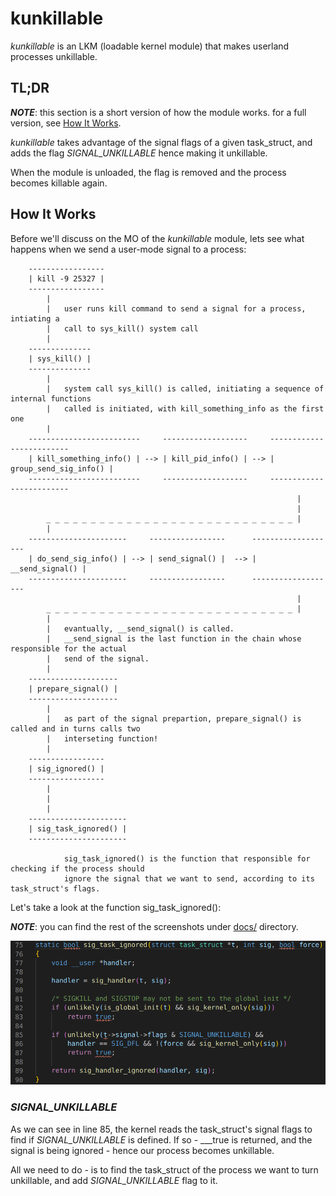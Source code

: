 # __kunkillable__

_kunkillable_ is an LKM (loadable kernel module) that makes userland processes unkillable.

## __TL;DR__

**_NOTE_**: this section is a short version of how the module works. for a full version, see [How It Works](#how-it-works).

_kunkillable_ takes advantage of the signal flags of a given task_struct, and adds the flag _SIGNAL_UNKILLABLE_ hence making it unkillable.

When the module is unloaded, the flag is removed and the process becomes killable again.

## __How It Works__

Before we'll discuss on the MO of the _kunkillable_ module, lets see what happens when we send a user-mode signal to a process:

        -----------------
        | kill -9 25327 |
        -----------------
            |
            |   user runs kill command to send a signal for a process, intiating a 
            |   call to sys_kill() system call
            |
        --------------
        | sys_kill() |
        --------------
            |
            |   system call sys_kill() is called, initiating a sequence of internal functions 
            |   called is initiated, with kill_something_info as the first one
            |
        -------------------------     -------------------     -------------------------
        | kill_something_info() | --> | kill_pid_info() | --> | group_send_sig_info() | 
        -------------------------     -------------------     -------------------------
                                                                    |
                                                                    |
            _ _ _ _ _ _ _ _ _ _ _ _ _ _ _ _ _ _ _ _ _ _ _ _ _ _ _ _ |
            |
        ----------------------     -----------------      -------------------
        | do_send_sig_info() | --> | send_signal() |  --> | __send_signal() |
        ----------------------     -----------------      -------------------
                                                                    |
            _ _ _ _ _ _ _ _ _ _ _ _ _ _ _ _ _ _ _ _ _ _ _ _ _ _ _ _ |
            |   
            |   evantually, __send_signal() is called.
            |   __send_signal is the last function in the chain whose responsible for the actual
            |   send of the signal.
            |
        --------------------
        | prepare_signal() |
        --------------------
            |
            |   as part of the signal prepartion, prepare_signal() is called and in turns calls two
            |   interseting function!
            |
        -----------------
        | sig_ignored() |
        -----------------
            |
            |
            |
        ----------------------
        | sig_task_ignored() |
        ----------------------

                sig_task_ignored() is the function that responsible for checking if the process should
                ignore the signal that we want to send, according to its task_struct's flags.

Let's take a look at the function sig_task_ignored():

**_NOTE_**: you can find the rest of the screenshots under [docs/](https://github.com/spiderpig1297/kunkillable/tree/master/docs) directory.

![Alt text](https://github.com/spiderpig1297/kunkillable/blob/master/docs/10_sig_task_ignored.png)

### _SIGNAL_UNKILLABLE_
As we can see in line 85, the kernel reads the task_struct's signal flags to find if _SIGNAL_UNKILLABLE_ is defined. If so - ___true is returned, and the signal is being ignored - hence our process becomes unkillable.

All we need to do - is to find the task_struct of the process we want to turn unkillable, and add _SIGNAL_UNKILLABLE_ flag to it.
